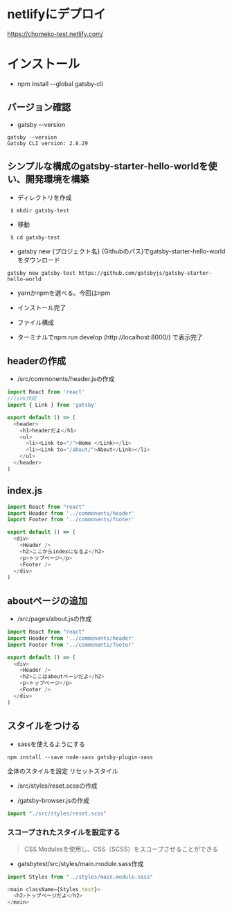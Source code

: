 # netlifyにデプロイ

https://chomeko-test.netlify.com/

# インストール
- npm install --global gatsby-cli
## バージョン確認
- gatsby --version
```
gatsby --version
Gatsby CLI version: 2.8.29

```
## シンプルな構成のgatsby-starter-hello-worldを使い、開発環境を構築

- ディレクトリを作成
```
 $ mkdir gatsby-test
```
- 移動
```
 $ cd gatsby-test
```
- gatsby new {プロジェクト名} {Githubのパス}でgatsby-starter-hello-worldをダウンロード

```
gatsby new gatsby-test https://github.com/gatsbyjs/gatsby-starter-hello-world
```
- yarnかnpmを選べる。今回はnpm

- インストール完了
- ファイル構成



- ターミナルでnpm run develop
(http://localhost:8000/)
で表示完了

## headerの作成

- /src/commonents/header.jsの作成
```js
import React from 'react'
//link作成
import { Link } from 'gatsby'

export default () => (
  <header>
    <h1>headerだよ</h1>
    <ul>
      <li><Link to="/">Home </Link></li>
      <li><Link to="/about/">About</Link></li>
    </ul>
  </header>
)
```

## index.js
```js
import React from "react"
import Header from '../commonents/header'
import Footer from '../commonents/footer'

export default () => (
  <div>
    <Header />
    <h2>ここからindexになるよ</h2>
    <p>トップページ</p>
    <Footer />
  </div>
)
```

## aboutページの追加

- /src/pages/about.jsの作成
```js
import React from "react"
import Header from '../commonents/header'
import Footer from '../commonents/footer'

export default () => (
  <div>
    <Header />
    <h2>ここはaboutページだよ</h2>
    <p>トップページ</p>
    <Footer />
  </div>
)
```

## スタイルをつける
- sassを使えるようにする
 ```
 npm install --save node-sass gatsby-plugin-sass
 ```
 
全体のスタイルを設定
リセットスタイル
- /src/styles/reset.scssの作成

- /gatsby-browser.jsの作成

```js
import "./src/styles/reset.scss"
```

### スコープされたスタイルを設定する

>CSS Modulesを使用し、CSS（SCSS）をスコープさせることができる


- gatsbytest/src/styles/main.module.sass作成

```js
import Styles from "../styles/main.module.sass"
```
```js
<main className={Styles.test}>
  <h2>トップページだよ</h2>
</main>
```



